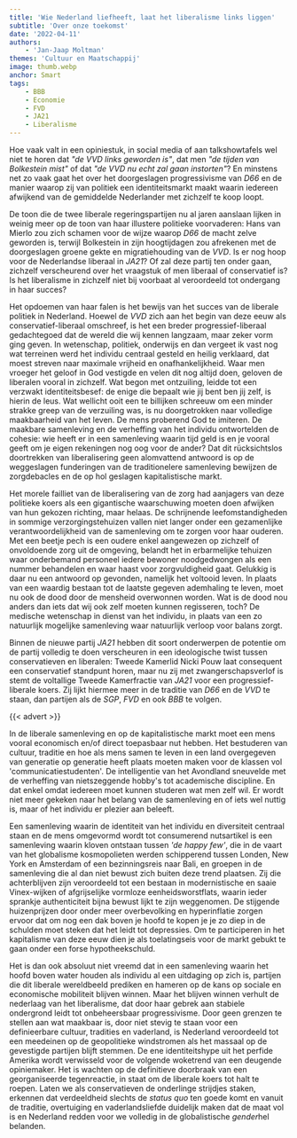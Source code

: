 ```yaml
---
title: 'Wie Nederland liefheeft, laat het liberalisme links liggen'
subtitle: 'Over onze toekomst'
date: '2022-04-11'
authors:
    - 'Jan-Jaap Moltman'
themes: 'Cultuur en Maatschappij'
image: thumb.webp
anchor: Smart
tags:
    - BBB
    - Economie
    - FVD
    - JA21
    - Liberalisme
---
```


Hoe vaak valt in een opiniestuk, in social media of aan talkshowtafels wel niet te horen dat _"de VVD links geworden is"_, dat men _"de tijden van Bolkestein mist"_ of dat _"de VVD nu echt zal gaan instorten"_? En minstens net zo vaak gaat het over het doorgeslagen progressivisme van _D66_ en de manier waarop zij van politiek een identiteitsmarkt maakt waarin iedereen afwijkend van de gemiddelde Nederlander met zichzelf te koop loopt.

De toon die de twee liberale regeringspartijen nu al jaren aanslaan lijken in weinig meer op de toon van haar illustere politieke voorvaderen: Hans van Mierlo zou zich schamen voor de wijze waarop _D66_ de macht zelve geworden is, terwijl Bolkestein in zijn hoogtijdagen zou afrekenen met de doorgeslagen groene gekte en migratiehouding van de _VVD_. Is er nog hoop voor de Nederlandse liberaal in _JA21_? Of zal deze partij ten onder gaan, zichzelf verscheurend over het vraagstuk of men liberaal of conservatief is? Is het liberalisme in zichzelf niet bij voorbaat al veroordeeld tot ondergang in haar succes?

Het opdoemen van haar falen is het bewijs van het succes van de liberale politiek in Nederland. Hoewel de _VVD_ zich aan het begin van deze eeuw als conservatief-liberaal omschreef, is het een breder progressief-liberaal gedachtegoed dat de wereld die wij kennen langzaam, maar zeker vorm ging geven. In wetenschap, politiek, onderwijs en dan vergeet ik vast nog wat terreinen werd het individu centraal gesteld en heilig verklaard, dat moest streven naar maximale vrijheid en onafhankelijkheid. Waar men vroeger het geloof in God vestigde en velen dit nog altijd doen, geloven de liberalen vooral in zichzelf. Wat begon met ontzuiling, leidde tot een verzwakt identiteitsbesef: de enige die bepaalt wie jij bent ben jij zelf, is hierin de leus. Wat wellicht ooit een te billijken schreeuw om een minder strakke greep van de verzuiling was, is nu doorgetrokken naar volledige maakbaarheid van het leven. De mens proberend God te imiteren. De maakbare samenleving en de verheffing van het individu ontwortelden de cohesie: wie heeft er in een samenleving waarin tijd geld is en je vooral geeft om je eigen rekeningen nog oog voor de ander? Dat dit rücksichtslos doortrekken van liberalisering geen alomvattend antwoord is op de weggeslagen funderingen van de traditionelere samenleving bewijzen de zorgdebacles en de op hol geslagen kapitalistische markt.

Het morele failliet van de liberalisering van de zorg had aanjagers van deze politieke koers als een gigantische waarschuwing moeten doen afwijken van hun gekozen richting, maar helaas. De schrijnende leefomstandigheden in sommige verzorgingstehuizen vallen niet langer onder een gezamenlijke verantwoordelijkheid van de samenleving om te zorgen voor haar ouderen. Met een beetje pech is een oudere enkel aangewezen op zichzelf of onvoldoende zorg uit de omgeving, belandt het in erbarmelijke tehuizen waar onderbemand personeel iedere bewoner noodgedwongen als een nummer behandelen en waar haast voor zorgvuldigheid gaat. Gelukkig is daar nu een antwoord op gevonden, namelijk het voltooid leven. In plaats van een waardig bestaan tot de laatste gegeven ademhaling te leven, moet nu ook de dood door de mensheid overwonnen worden. Wat is de dood nou anders dan iets dat wij ook zelf moeten kunnen regisseren, toch? De medische wetenschap in dienst van het individu, in plaats van een zo natuurlijk mogelijke samenleving waar natuurlijk verloop voor balans zorgt.

Binnen de nieuwe partij _JA21_ hebben dit soort onderwerpen de potentie om de partij volledig te doen verscheuren in een ideologische twist tussen conservatieven en liberalen: Tweede Kamerlid Nicki Pouw laat consequent een conservatief standpunt horen, maar nu zij met zwangerschapsverlof is stemt de voltallige Tweede Kamerfractie van _JA21_ voor een progressief-liberale koers. Zij lijkt hiermee meer in de traditie van _D66_ en de _VVD_ te staan, dan partijen als de _SGP_, _FVD_ en ook _BBB_ te volgen.

{{< advert >}}

In de liberale samenleving en op de kapitalistische markt moet een mens vooral economisch en/of direct toepasbaar nut hebben. Het bestuderen van cultuur, traditie en hoe als mens samen te leven in een land overgegeven van generatie op generatie heeft plaats moeten maken voor de klassen vol 'communicatiestudenten'. De intelligentie van het Avondland sneuvelde met de verheffing van nietszeggende hobby's tot academische discipline. En dat enkel omdat iedereen moet kunnen studeren wat men zelf wil. Er wordt niet meer gekeken naar het belang van de samenleving en of iets wel nuttig is, maar of het individu er plezier aan beleeft.

Een samenleving waarin de identiteit van het individu en diversiteit centraal staan en de mens omgevormd wordt tot consumerend nutsartikel is een samenleving waarin kloven ontstaan tussen _'de happy few'_, die in de vaart van het globalisme kosmopolieten werden schipperend tussen Londen, New York en Amsterdam of een bezinningsreis naar Bali, en groepen in de samenleving die al dan niet bewust zich buiten deze trend plaatsen. Zij die achterblijven zijn veroordeeld tot een bestaan in modernistische en saaie Vinex-wijken of afgrijselijke vormloze eenheidsworstflats, waarin ieder sprankje authenticiteit bijna bewust lijkt te zijn weggenomen. De stijgende huizenprijzen door onder meer overbevolking en hyperinflatie zorgen ervoor dat om nog een dak boven je hoofd te kopen je je zo diep in de schulden moet steken dat het leidt tot depressies. Om te participeren in het kapitalisme van deze eeuw dien je als toelatingseis voor de markt gebukt te gaan onder een forse hypotheekschuld.

Het is dan ook absoluut niet vreemd dat in een samenleving waarin het hoofd boven water houden als individu al een uitdaging op zich is, partijen die dit liberale wereldbeeld prediken en hameren op de kans op sociale en economische mobiliteit blijven winnen. Maar het blijven winnen verhult de nederlaag van het liberalisme, dat door haar gebrek aan stabiele ondergrond leidt tot onbeheersbaar progressivisme. Door geen grenzen te stellen aan wat maakbaar is, door niet stevig te staan voor een definieerbare cultuur, tradities en vaderland, is Nederland veroordeeld tot een meedeinen op de geopolitieke windstromen als het massaal op de gevestigde partijen blijft stemmen. De ene identiteitshype uit het perfide Amerika wordt verwisseld voor de volgende woketrend van een deugende opiniemaker. Het is wachten op de definitieve doorbraak van een georganiseerde tegenreactie, in staat om de liberale koers tot halt te roepen. Laten we als conservatieven de onderlinge strijdjes staken, erkennen dat verdeeldheid slechts de _status quo_ ten goede komt en vanuit de traditie, overtuiging en vaderlandsliefde duidelijk maken dat de maat vol is en Nederland redden voor we volledig in de globalistische *gender*hel belanden.
